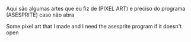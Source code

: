 Aqui são algumas artes que eu fiz de (PIXEL ART) e preciso do programa (ASESPRITE) caso não abra


Some pixel art that I made and I need the asesprite program if it doesn't open
